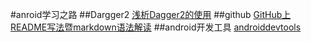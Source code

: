 #anroid学习之路
##Dargger2
[浅析Dagger2的使用](http://www.cnblogs.com/all88/p/5788556.html)
##github
[GitHub上README写法暨markdown语法解读](http://www.tuicool.com/articles/zIJrEjn)
##android开发工具
[androiddevtools](http://www.androiddevtools.cn/)
